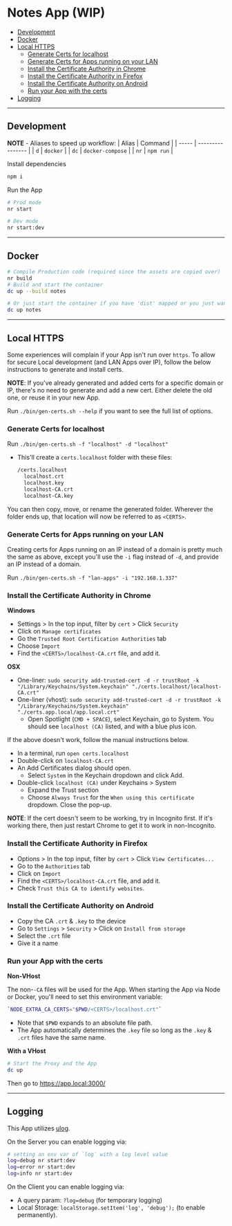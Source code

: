 # Notes App (WIP)

- [Development](#development)
- [Docker](#docker)
- [Local HTTPS](#local-https)
   - [Generate Certs for localhost](#generate-certs-for-localhost)
   - [Generate Certs for Apps running on your LAN](#generate-certs-for-apps-running-on-your-lan)
   - [Install the Certificate Authority in Chrome](#install-the-certificate-authority-in-chrome)
   - [Install the Certificate Authority in Firefox](#install-the-certificate-authority-in-firefox)
   - [Install the Certificate Authority on Android](#install-the-certificate-authority-on-android)
   - [Run your App with the certs](#run-your-app-with-the-certs)
- [Logging](#logging)

---

## Development

**NOTE** - Aliases to speed up workflow:
| Alias | Command          |
| ----- | ---------------- |
| `d`   | `docker`         |
| `dc`  | `docker-compose` |
| `nr`  | `npm run`        |

Install dependencies
```sh
npm i
```

Run the App
```sh
# Prod mode
nr start

# Dev mode
nr start:dev
```

---

## Docker

```sh
# Compile Production code (required since the assets are copied over)
nr build
# Build and start the container
dc up --build notes

# Or just start the container if you have 'dist' mapped or you just want to use the old build
dc up notes
```

---

## Local HTTPS

Some experiences will complain if your App isn't run over `https`. To allow for secure Local development (and LAN Apps over IP), follow the below instructions to generate and install certs.

**NOTE**: If you've already generated and added certs for a specific domain or IP, there's no need to generate and add a new cert. Either delete the old one, or reuse it in your new App.

Run `./bin/gen-certs.sh --help` if you want to see the full list of options.

### Generate Certs for localhost

Run `./bin/gen-certs.sh -f "localhost" -d "localhost"`
- This'll create a `certs.localhost` folder with these files:
   ```sh
   /certs.localhost
     localhost.crt
     localhost.key
     localhost-CA.crt
     localhost-CA.key
   ```

You can then copy, move, or rename the generated folder. Wherever the folder ends up, that location will now be referred to as `<CERTS>`.

### Generate Certs for Apps running on your LAN

Creating certs for Apps running on an IP instead of a domain is pretty much the same as above, except you'll use the `-i` flag instead of `-d`, and provide an IP instead of a domain.

Run `./bin/gen-certs.sh -f "lan-apps" -i "192.168.1.337"`

### Install the Certificate Authority in Chrome

**Windows**
- Settings > In the top input, filter by `cert` > Click `Security`
- Click on `Manage certificates`
- Go the `Trusted Root Certification Authorities` tab
- Choose `Import`
- Find the `<CERTS>/localhost-CA.crt` file, and add it.

**OSX**
- One-liner: `sudo security add-trusted-cert -d -r trustRoot -k "/Library/Keychains/System.keychain" "./certs.localhost/localhost-CA.crt"`
- One-liner (vhost): `sudo security add-trusted-cert -d -r trustRoot -k "/Library/Keychains/System.keychain" "./certs.app.local/app.local.crt"`
   - Open Spotlight (`CMD + SPACE`), select Keychain, go to System. You should see `localhost (CA)` listed, and with a blue plus icon.
   
If the above doesn't work, follow the manual instructions below.
- In a terminal, run `open certs.localhost`
- Double-click on `localhost-CA.crt`
- An Add Certificates dialog should open.
   - Select `System` in the Keychain dropdown and click Add.
- Double-click `localhost (CA)` under Keychains > System
   - Expand the Trust section
   - Choose `Always Trust` for the `When using this certificate` dropdown. Close the pop-up.

**NOTE**: If the cert doesn't seem to be working, try in Incognito first. If it's working there, then just restart Chrome to get it to work in non-Incognito.

### Install the Certificate Authority in Firefox

- Options > In the top input, filter by `cert` > Click `View Certificates...`
- Go to the `Authorities` tab
- Click on `Import`
- Find the `<CERTS>/localhost-CA.crt` file, and add it.
- Check `Trust this CA to identify websites`.

### Install the Certificate Authority on Android

- Copy the CA `.crt` & `.key` to the device
- Go to `Settings` > `Security` > Click on `Install from storage`
- Select the `.crt` file
- Give it a name

### Run your App with the certs

**Non-VHost**

The non-`-CA` files will be used for the App. When starting the App via Node or Docker, you'll need to set this environment variable:
```sh
`NODE_EXTRA_CA_CERTS="$PWD/<CERTS>/localhost.crt"`
```
- Note that `$PWD` expands to an absolute file path.
- The App automatically determines the `.key` file so long as the `.key` & `.crt` files have the same name.

**With a VHost**

```sh
# Start the Proxy and the App
dc up
```

Then go to https://app.local:3000/

---

## Logging

This App utilizes [ulog](https://www.npmjs.com/package/ulog).

On the Server you can enable logging via:
```sh
# setting an env var of `log` with a log level value
log=debug nr start:dev
log=error nr start:dev
log=info nr start:dev
```

On the Client you can enable logging via:
- A query param: `?log=debug` (for temporary logging)
- Local Storage: `localStorage.setItem('log', 'debug');` (to enable permanently).
